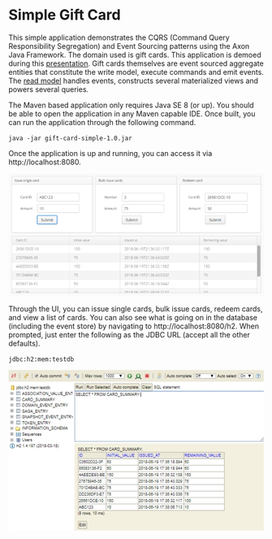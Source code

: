 # Simple Gift Card

This simple application demonstrates the CQRS (Command Query Responsibility Segregation) and Event Sourcing patterns using the Axon Java Framework. The domain used is gift cards. This application is demoed during this [presentation](https://speakerdeck.com/reza_rahman/what-is-cqrs-plus-event-sourcing-and-why-should-java-developers-care). Gift cards themselves are event sourced aggregate entities that constitute the write model, execute commands and emit events. The [read model](/src/main/java/io/axoniq/giftcard/query) handles events, constructs several materialized views and powers several queries.   

The Maven based application only requires Java SE 8 (or up). You should be able to open the application in any Maven capable IDE. Once built, you can run the application through the following command.

```
java -jar gift-card-simple-1.0.jar
```

Once the application is up and running, you can access it via http://localhost:8080.

![UI](/screenshots/ui.jpg)

Through the UI, you can issue single cards, bulk issue cards, redeem cards, and view a list of cards. You can also see what is going on in the database (including the event store) by navigating to http://localhost:8080/h2. When prompted, just enter the following as the JDBC URL (accept all the other defaults).

```
jdbc:h2:mem:testdb
```
![UI](/screenshots/h2.jpg)
